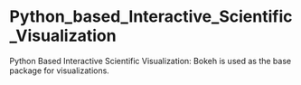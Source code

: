 # Python_based_Interactive_Scientific_Visualization
Python Based Interactive Scientific Visualization: Bokeh is used as the base package for visualizations.
